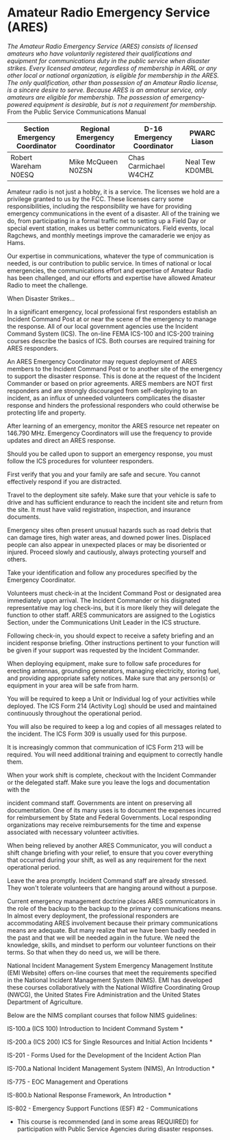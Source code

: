 Amateur Radio Emergency Service (ARES)
======================================

*The Amateur Radio Emergency Service (ARES) consists of licensed amateurs who have voluntarily registered their qualifications and equipment for communications duty in the public service when disaster strikes. Every licensed amateur, regardless of membership in ARRL or any other local or national organization, is eligible for membership in the ARES. The only qualification, other than possession of an Amateur Radio license, is a sincere desire to serve. Because ARES is an amateur service, only amateurs are eligible for membership. The possession of emergency-powered equipment is desirable, but is not a requirement for membership.* From the Public Service Communications Manual


| Section Emergency Coordinator | Regional Emergency Coordinator | D-16 Emergency Coordinator | PWARC Liason |
| ----------------------------- | ------------------------------ | -------------------------- | ------------ |
| Robert Wareham <span class="callsign">N0ESQ</span> | Mike McQueen <span class="callsign">N0ZSN</span> | Chas Carmichael <span class="callsign">W4CHZ</span> | Neal Tew <span class="callsign">KD0MBL</span> |


Amateur radio is not just a hobby, it is a service. The licenses we hold are a privilege granted to us by the FCC. These licenses carry some responsibilities, including the responsibility we have for providing emergency communications in the event of a disaster. All of the training we do, from participating in a formal traffic net to setting up a Field Day or special event station, makes us better communicators. Field events, local Ragchews, and monthly meetings improve the camaraderie we enjoy as Hams.

Our expertise in communications, whatever the type of communication is needed, is our contribution to public service. In times of national or local emergencies, the communications effort and expertise of Amateur Radio has been challenged, and our efforts and expertise have allowed Amateur Radio to meet the challenge.

When Disaster Strikes...

In a significant emergency, local professional first responders establish an Incident Command Post at or near the scene of the emergency to manage the response. All of our local government agencies use the Incident Command System (ICS). The on-line FEMA ICS-100 and ICS-200 training courses describe the basics of ICS. Both courses are required training for ARES responders.

An ARES Emergency Coordinator may request deployment of ARES members to the Incident Command Post or to another site of the emergency to support the disaster response. This is done at the request of the Incident Commander or based on prior agreements. ARES members are NOT first responders and are strongly discouraged from self-deploying to an incident, as an influx of unneeded volunteers complicates the disaster response and hinders the professional responders who could otherwise be protecting life and property.

After learning of an emergency, monitor the ARES resource net repeater on 146.790 MHz. Emergency Coordinators will use the frequency to provide updates and direct an ARES response.

Should you be called upon to support an emergency response, you must follow the ICS procedures for volunteer responders.

First verify that you and your family are safe and secure. You cannot effectively respond if you are distracted.

Travel to the deployment site safely. Make sure that your vehicle is safe to drive and has sufficient endurance to reach the incident site and return from the site. It must have valid registration, inspection, and insurance documents.

Emergency sites often present unusual hazards such as road debris that can damage tires, high water areas, and downed power lines. Displaced people can also appear in unexpected places or may be disoriented or injured. Proceed slowly and cautiously, always protecting yourself and others.

Take your identification and follow any procedures specified by the Emergency Coordinator.

Volunteers must check-in at the Incident Command Post or designated area immediately upon arrival. The Incident Commander or his disignated representative may log check-ins, but it is more likely they will delegate the function to other staff. ARES communicators are assigned to the Logistics Section, under the Communications Unit Leader in the ICS structure.

Following check-in, you should expect to receive a safety briefing and an incident response briefing. Other instructions pertinent to your function will be given if your support was requested by the Incident Commander.

When deploying equipment, make sure to follow safe procedures for erecting antennas, grounding generators, managing electricity, storing fuel, and providing appropriate safety notices. Make sure that any person(s) or equipment in your area will be safe from harm.

You will be required to keep a Unit or Individual log of your activities while deployed. The ICS Form 214 (Activity Log) should be used and maintained continuously throughout the operational period.

You will also be required to keep a log and copies of all messages related to the incident. The ICS Form 309 is usually used for this purpose.

It is increasingly common that communication of ICS Form 213 will be required. You will need additional training and equipment to correctly handle them.

When your work shift is complete, checkout with the Incident Commander or the delegated staff. Make sure you leave the logs and documentation with the

incident command staff. Governments are intent on preserving all documentation. One of its many uses is to document the expenses incurred for reimbursement by State and Federal Governments. Local responding organizations may receive reimbursements for the time and expense associated with necessary volunteer activities.

When being relieved by another ARES Communicator, you will conduct a shift change briefing with your relief, to ensure that you cover everything that occurred during your shift, as well as any requirement for the next operational period.

Leave the area promptly. Incident Command staff are already stressed. They won't tolerate volunteers that are hanging around without a purpose.

Current emergency management doctrine places ARES communicators in the role of the backup to the backup to the primary communications means. In almost every deployment, the professional responders are accommodating ARES involvement because their primary communications means are adequate. But many realize that we have been badly needed in the past and that we will be needed again in the future. We need the knowledge, skills, and mindset to perform our volunteer functions on their terms. So that when they do need us, we will be there.

 

 National Incident Management System
 Emergency Management Institute (EMI Website) offers on-line courses that meet the requirements specified in the National Incident Management System (NIMS). EMI has developed these courses collaboratively with the National Wildfire Coordinating Group (NWCG), the United States Fire Administration and the United States Department of Agriculture.

 Below are the NIMS compliant courses that follow NIMS guidelines:

 IS-100.a (ICS 100) Introduction to Incident Command System *

 IS-200.a (ICS 200) ICS for Single Resources and Initial Action Incidents *

 IS-201 - Forms Used for the Development of the Incident Action Plan

 IS-700.a National Incident Management System (NIMS), An Introduction *

 IS-775 - EOC Management and Operations

 IS-800.b National Response Framework, An Introduction *

 IS-802 - Emergency Support Functions (ESF) #2 - Communications

 * This course is recommended (and in some areas REQUIRED) for participation with Public Service Agencies during disaster responses.

